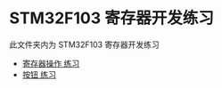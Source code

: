 # STM32F103 寄存器开发练习

此文件夹内为 STM32F103 寄存器开发练习

- [寄存器操作 练习](00_Keil_Register_Project/)
- [按钮 练习](01_Keil_Fwlib_GPIO_Button/)
